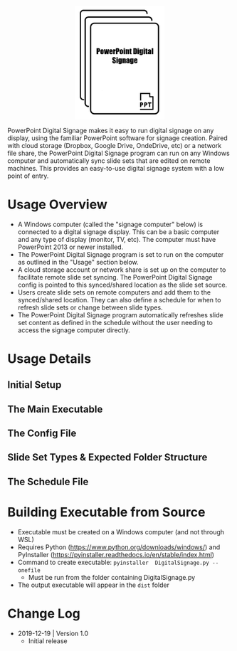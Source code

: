<p align="center">
<img src="Assets/PowerPointDigitalSignageLogo.png" width="40%;" style="margin: 0 auto;">
</p>

PowerPoint Digital Signage makes it easy to run digital signage on any display, using the familiar PowerPoint software for signage creation. Paired with cloud storage (Dropbox, Google Drive, OndeDrive, etc) or a network file share, the PowerPoint Digital Signage program can run on any Windows computer and automatically sync slide sets that are edited on remote machines. This provides an easy-to-use digital signage system with a low point of entry.

# Usage Overview
  - A Windows computer (called the "signage computer" below) is connected to a digital signage display. This can be a basic computer and any type of display (monitor, TV, etc). The computer must have PowerPoint 2013 or newer installed.
  - The PowerPoint Digital Signage program is set to run on the computer as outlined in the "Usage" section below.
  - A cloud storage account or network share is set up on the computer to facilitate remote slide set syncing. The PowerPoint Digital Signage config is pointed to this synced/shared location as the slide set source.
  - Users create slide sets on remote computers and add them to the synced/shared location. They can also define a schedule for when to refresh slide sets or change between slide types.
  - The PowerPoint Digital Signage program automatically refreshes slide set content as defined in the schedule without the user needing to access the signage computer directly.

# Usage Details
## Initial Setup
## The Main Executable
## The Config File
## Slide Set Types & Expected Folder Structure
## The Schedule File

# Building Executable from Source
- Executable must be created on a Windows computer (and not through WSL)
- Requires Python (https://www.python.org/downloads/windows/) and PyInstaller (https://pyinstaller.readthedocs.io/en/stable/index.html) 
- Command to create executable: ```pyinstaller  DigitalSignage.py --onefile```
  - Must be run from the folder containing DigitalSignage.py
- The output executable will appear in the ```dist``` folder

# Change Log
- 2019-12-19 | Version 1.0
  - Initial release
